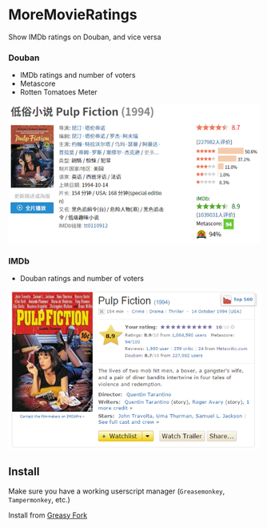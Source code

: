 # MoreMovieRatings
Show IMDb ratings on Douban, and vice versa

### Douban

* IMDb ratings and number of voters
* Metascore
* Rotten Tomatoes Meter

![Douban Screenshot](https://github.com/JayXon/MoreMovieRatings/raw/master/douban.png)

### IMDb

* Douban ratings and number of voters

![IMDb Screenshot](https://github.com/JayXon/MoreMovieRatings/raw/master/imdb.png)


## Install
Make sure you have a working userscript manager (`Greasemonkey`, `Tampermonkey`, etc.)

Install from [Greasy Fork](https://greasyfork.org/scripts/7687-moremovieratings)
